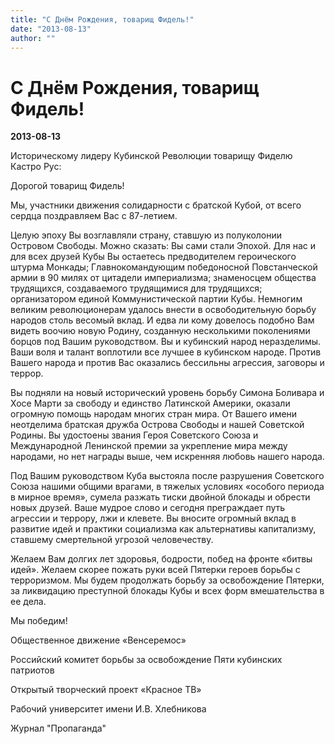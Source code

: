 ```yaml
---
title: "С Днём Рождения, товарищ Фидель!"
date: "2013-08-13"
author: ""
---
```


# С Днём Рождения, товарищ Фидель!

**2013-08-13** 

Историческому лидеру Кубинской Революции товарищу Фиделю Кастро Рус:

Дорогой товарищ Фидель!

Мы, участники движения солидарности с братской Кубой, от всего сердца поздравляем Вас с 87-летием.

Целую эпоху Вы возглавляли страну, ставшую из полуколонии Островом Свободы. Можно сказать: Вы сами стали Эпохой. Для нас и для всех друзей Кубы Вы остаетесь предводителем героического штурма Монкады; Главнокомандующим победоносной Повстанческой армии в 90 милях от цитадели империализма; знаменосцем общества трудящихся, создаваемого трудящимися для трудящихся; организатором единой Коммунистической партии Кубы. Немногим великим революционерам удалось внести в освободительную борьбу народов столь весомый вклад. И едва ли кому довелось подобно Вам видеть воочию новую Родину, созданную несколькими поколениями борцов под Вашим руководством. Вы и кубинский народ неразделимы. Ваши воля и талант воплотили все лучшее в кубинском народе. Против Вашего народа и против Вас оказались бессильны агрессия, заговоры и террор.

Вы подняли на новый исторический уровень борьбу Симона Боливара и Хосе Марти за свободу и единство Латинской Америки, оказали огромную помощь народам многих стран мира. От Вашего имени неотделима братская дружба Острова Свободы и нашей Советской Родины. Вы удостоены звания Героя Советского Союза и Международной Ленинской премии за укрепление мира между народами, но нет награды выше, чем искренняя любовь нашего народа.

Под Вашим руководством Куба выстояла после разрушения Советского Союза нашими общими врагами, в тяжелых условиях «особого периода в мирное время», сумела разжать тиски двойной блокады и обрести новых друзей. Ваше мудрое слово и сегодня преграждает путь агрессии и террору, лжи и клевете. Вы вносите огромный вклад в развитие идей и практики социализма как альтернативы капитализму, ставшему смертельной угрозой человечеству.

Желаем Вам долгих лет здоровья, бодрости, побед на фронте «битвы идей». Желаем скорее пожать руки всей Пятерки героев борьбы с терроризмом. Мы будем продолжать борьбу за освобождение Пятерки, за ликвидацию преступной блокады Кубы и всех форм вмешательства в ее дела.

Мы победим!

Общественное движение «Венсеремос»

Российский комитет борьбы за освобождение Пяти кубинских патриотов

Открытый творческий проект «Красное ТВ»

Рабочий университет имени И.В. Хлебникова

Журнал "Пропаганда"
